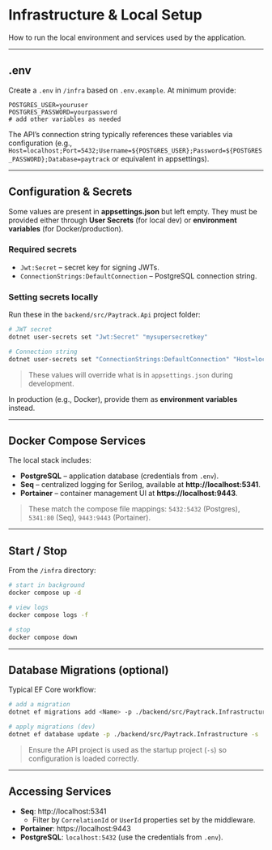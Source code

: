 # Infrastructure & Local Setup

How to run the local environment and services used by the application.

---

## .env

Create a `.env` in `/infra` based on `.env.example`. At minimum provide:

```
POSTGRES_USER=youruser
POSTGRES_PASSWORD=yourpassword
# add other variables as needed
```

The API’s connection string typically references these variables via configuration (e.g., `Host=localhost;Port=5432;Username=${POSTGRES_USER};Password=${POSTGRES_PASSWORD};Database=paytrack` or equivalent in appsettings).

---

## Configuration & Secrets

Some values are present in **appsettings.json** but left empty. They must be provided either through **User Secrets** (for local dev) or **environment variables** (for Docker/production).

### Required secrets

- `Jwt:Secret` – secret key for signing JWTs.
- `ConnectionStrings:DefaultConnection` – PostgreSQL connection string.

### Setting secrets locally

Run these in the `backend/src/Paytrack.Api` project folder:

```bash
# JWT secret
dotnet user-secrets set "Jwt:Secret" "mysupersecretkey"

# Connection string
dotnet user-secrets set "ConnectionStrings:DefaultConnection" "Host=localhost;Port=5432;Database=paytrack;Username=youruser;Password=yourpassword"
```

> These values will override what is in `appsettings.json` during development.

In production (e.g., Docker), provide them as **environment variables** instead.

---

## Docker Compose Services

The local stack includes:

- **PostgreSQL** – application database (credentials from `.env`).
- **Seq** – centralized logging for Serilog, available at **http://localhost:5341**.
- **Portainer** – container management UI at **https://localhost:9443**.

> These match the compose file mappings: `5432:5432` (Postgres), `5341:80` (Seq), `9443:9443` (Portainer).

---

## Start / Stop

From the `/infra` directory:

```bash
# start in background
docker compose up -d

# view logs
docker compose logs -f

# stop
docker compose down
```

---

## Database Migrations (optional)

Typical EF Core workflow:

```bash
# add a migration
dotnet ef migrations add <Name> -p ./backend/src/Paytrack.Infrastructure -s ./backend/src/Paytrack.Api

# apply migrations (dev)
dotnet ef database update -p ./backend/src/Paytrack.Infrastructure -s ./backend/src/Paytrack.Api
```

> Ensure the API project is used as the startup project (`-s`) so configuration is loaded correctly.

---

## Accessing Services

- **Seq**: http://localhost:5341
  - Filter by `CorrelationId` or `UserId` properties set by the middleware.
- **Portainer**: https://localhost:9443
- **PostgreSQL**: `localhost:5432` (use the credentials from `.env`).
